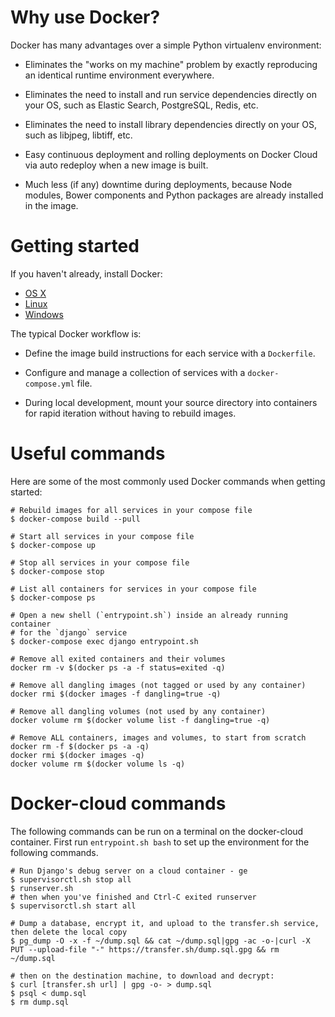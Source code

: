 # Why use Docker?

Docker has many advantages over a simple Python virtualenv environment:

  * Eliminates the "works on my machine" problem by exactly reproducing an
    identical runtime environment everywhere.

  * Eliminates the need to install and run service dependencies directly on
    your OS, such as Elastic Search, PostgreSQL, Redis, etc.

  * Eliminates the need to install library dependencies directly on your OS,
    such as libjpeg, libtiff, etc.

  * Easy continuous deployment and rolling deployments on Docker Cloud via auto
    redeploy when a new image is built.

  * Much less (if any) downtime during deployments, because Node modules,
    Bower components and Python packages are already installed in the image.

# Getting started

If you haven't already, install Docker:

  * [OS X](https://download.docker.com/mac/stable/Docker.dmg)
  * [Linux](https://docs.docker.com/engine/installation/linux/)
  * [Windows](https://download.docker.com/win/stable/InstallDocker.msi)

The typical Docker workflow is:

  * Define the image build instructions for each service with a `Dockerfile`.

  * Configure and manage a collection of services with a `docker-compose.yml`
    file.

  * During local development, mount your source directory into containers for
    rapid iteration without having to rebuild images.

# Useful commands

Here are some of the most commonly used Docker commands when getting started:

    # Rebuild images for all services in your compose file
    $ docker-compose build --pull

    # Start all services in your compose file
    $ docker-compose up

    # Stop all services in your compose file
    $ docker-compose stop

    # List all containers for services in your compose file
    $ docker-compose ps

    # Open a new shell (`entrypoint.sh`) inside an already running container
    # for the `django` service
    $ docker-compose exec django entrypoint.sh

    # Remove all exited containers and their volumes
    docker rm -v $(docker ps -a -f status=exited -q)

    # Remove all dangling images (not tagged or used by any container)
    docker rmi $(docker images -f dangling=true -q)

    # Remove all dangling volumes (not used by any container)
    docker volume rm $(docker volume list -f dangling=true -q)

    # Remove ALL containers, images and volumes, to start from scratch
    docker rm -f $(docker ps -a -q)
    docker rmi $(docker images -q)
    docker volume rm $(docker volume ls -q)

# Docker-cloud commands

The following commands can be run on a terminal on the docker-cloud container.
First run `entrypoint.sh bash` to set up the environment for the following
commands.

    # Run Django's debug server on a cloud container - ge
    $ supervisorctl.sh stop all
    $ runserver.sh
    # then when you've finished and Ctrl-C exited runserver
    $ supervisorctl.sh start all

    # Dump a database, encrypt it, and upload to the transfer.sh service, then delete the local copy
    $ pg_dump -O -x -f ~/dump.sql && cat ~/dump.sql|gpg -ac -o-|curl -X PUT --upload-file "-" https://transfer.sh/dump.sql.gpg && rm ~/dump.sql

    # then on the destination machine, to download and decrypt:
    $ curl [transfer.sh url] | gpg -o- > dump.sql
    $ psql < dump.sql
    $ rm dump.sql
